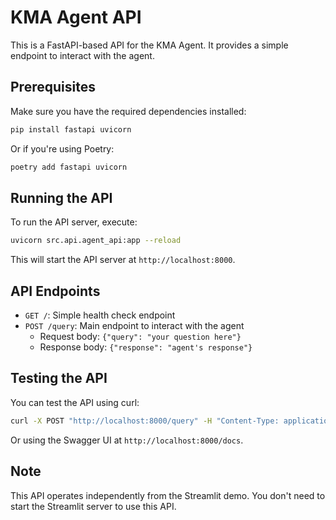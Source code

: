 # KMA Agent API

This is a FastAPI-based API for the KMA Agent. It provides a simple endpoint to interact with the agent.

## Prerequisites

Make sure you have the required dependencies installed:

```bash
pip install fastapi uvicorn
```

Or if you're using Poetry:

```bash
poetry add fastapi uvicorn
```

## Running the API

To run the API server, execute:

```bash
uvicorn src.api.agent_api:app --reload
```

This will start the API server at `http://localhost:8000`.

## API Endpoints

- `GET /`: Simple health check endpoint
- `POST /query`: Main endpoint to interact with the agent
  - Request body: `{"query": "your question here"}`
  - Response body: `{"response": "agent's response"}`

## Testing the API

You can test the API using curl:

```bash
curl -X POST "http://localhost:8000/query" -H "Content-Type: application/json" -d '{"query": "What are the graduation requirements for KMA?"}'
```

Or using the Swagger UI at `http://localhost:8000/docs`.

## Note

This API operates independently from the Streamlit demo. You don't need to start the Streamlit server to use this API.
